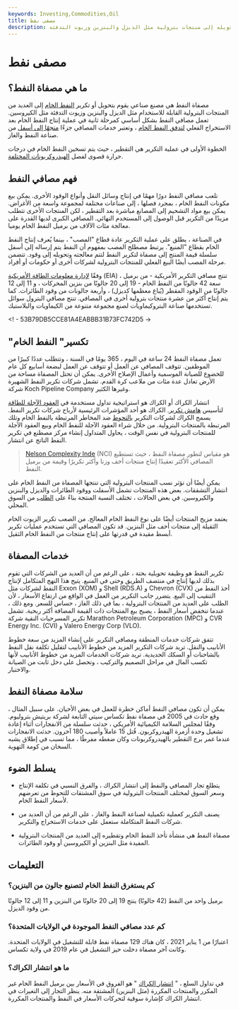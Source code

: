 ```yaml
---
keywords: Investing,Commodities,Oil
title: مصفى نفط
description: مصفاة النفط هي مصنع صناعي يقوم بتكرير النفط الخام وتحويله إلى منتجات بترولية مثل الديزل والبنزين وزيوت التدفئة.
---
```


# مصفى نفط
## ما هي مصفاة النفط؟

مصفاة النفط هي مصنع صناعي يقوم بتحويل أو تكرير [النفط الخام](/crude-oil) إلى العديد من المنتجات البترولية القابلة للاستخدام مثل الديزل والبنزين وزيوت التدفئة مثل الكيروسين. تعمل مصافي النفط بشكل أساسي كمرحلة ثانية في عملية إنتاج النفط الخام بعد الاستخراج الفعلي [لتدفق النفط الخام](/upstream) ، وتعتبر خدمات المصافي جزءًا [متجهًا إلى أسفل](/downstream) من صناعة النفط والغاز.

الخطوة الأولى في عملية التكرير هي التقطير ، حيث يتم تسخين النفط الخام في درجات حرارة قصوى لفصل [الهيدروكربونات المختلفة](/hydrocarbon).

## فهم مصافي النفط

تلعب مصافي النفط دورًا مهمًا في إنتاج وسائل النقل وأنواع الوقود الأخرى. يمكن بيع مكونات النفط الخام ، بمجرد فصلها ، إلى صناعات مختلفة لمجموعة واسعة من الأغراض. يمكن بيع مواد التشحيم إلى المصانع مباشرة بعد التقطير ، لكن المنتجات الأخرى تتطلب مزيدًا من التكرير قبل الوصول إلى المستخدم النهائي. المصافي الكبرى لديها القدرة على معالجة مئات الآلاف من برميل النفط الخام يوميا.

في الصناعة ، يطلق على عملية التكرير عادة قطاع "المصب" ، بينما يُعرف إنتاج النفط الخام بقطاع "المنبع". يرتبط مصطلح المصب بمفهوم أن النفط يتم إرساله إلى أسفل سلسلة قيمة المنتج إلى مصفاة لتكرير النفط لتتم معالجته وتحويله إلى وقود. تتضمن مرحلة المصب أيضًا البيع الفعلي للمنتجات البترولية لشركات أخرى أو حكومات أو أفراد.

وفقًا [لإدارة معلومات الطاقة الأمريكية](/energy-information-admin) (EIA) ، تنتج مصافي التكرير الأمريكية - من برميل سعة 42 جالونًا من النفط الخام - 19 إلى 20 جالونًا من بنزين المحركات ، و 11 إلى 12 جالونًا من الوقود المقطر (يُباع معظمها كديزل) ، وأربعة جالونات من وقود الطائرات. كما يتم إنتاج أكثر من عشرة منتجات بترولية أخرى في المصافي. تنتج مصافي البترول سوائل تستخدمها صناعة البتروكيماويات لصنع مجموعة متنوعة من الكيماويات والبلاستيك.

<! - 53B79DB5CCE81A4EABBB31B73FC742D5 ->

## "تكسير" النفط الخام

تعمل مصفاة النفط 24 ساعة في اليوم ، 365 يومًا في السنة ، وتتطلب عددًا كبيرًا من الموظفين. تتوقف المصافي عن العمل أو تتوقف عن العمل لبضعة أسابيع كل عام للخضوع للصيانة الموسمية وأعمال الإصلاح الأخرى. يمكن أن تحتل المصفاة مساحة من الأرض تعادل عدة مئات من ملاعب كرة القدم. تشمل شركات تكرير النفط الشهيرة شركة Koch Pipeline Company وغيرها الكثير.

انتشار الكراك أو الكراك هو استراتيجية تداول مستخدمة في [العقود الآجلة للطاقة](/energy-derivative) لتأسيس [هامش تكرير](/margin). الكراك هو أحد المؤشرات الرئيسية لأرباح شركات تكرير النفط. يسمح الكراك لشركات التكرير [بالتحوط](/hedge) ضد المخاطر المرتبطة بالنفط الخام وتلك المرتبطة بالمنتجات البترولية. من خلال شراء العقود الآجلة للنفط الخام وبيع العقود الآجلة للمنتجات البترولية في نفس الوقت ، يحاول المتداول إنشاء مركز مصطنع في تكرير النفط الناتج عن انتشار.

> [Nelson Complexity Inde](/nelson-index) (NCI) هو مقياس لتطور مصفاة النفط ، حيث تستطيع المصافي الأكثر تعقيدًا إنتاج منتجات أخف وزنا وأكثر تكريرًا وقيمة من برميل النفط.

>

يمكن أيضًا أن تؤثر نسب المنتجات البترولية التي تنتجها المصفاة من النفط الخام على انتشار التشققات. بعض هذه المنتجات تشمل الأسفلت ووقود الطائرات والديزل والبنزين والكيروسين. في بعض الحالات ، تختلف النسبة المنتجة بناءً على [الطلب](/demand) من السوق المحلي.

يعتمد مزيج المنتجات أيضًا على نوع النفط الخام المعالج. من الصعب تكرير الزيوت الخام الثقيلة إلى منتجات أخف مثل البنزين. قد تكون المصافي التي تستخدم عمليات تكرير أبسط مقيدة في قدرتها على إنتاج منتجات من النفط الخام الثقيل.

## خدمات المصفاة

تكرير النفط هو وظيفة تحويلية بحتة ، على الرغم من أن العديد من الشركات التي تقوم بذلك لديها إنتاج في منتصف الطريق وحتى في المنبع. يتيح هذا النهج المتكامل لإنتاج النفط لشركات مثل Exxon (XOM) و Shell (RDS.A) و Chevron (CVX) أخذ النفط من التنقيب إلى البيع. يتضرر جانب التكرير من العمل في الواقع من ارتفاع الأسعار ، لأن الطلب على العديد من المنتجات البترولية ، بما في ذلك الغاز ، حساس للسعر. ومع ذلك ، عندما تنخفض أسعار النفط ، يصبح بيع المنتجات ذات القيمة المضافة أكثر ربحية. تشمل تكرير المسرحيات النقية شركة Marathon Petroleum Corporation (MPC) و CVR Energy Inc. (CVI) و Valero Energy Corp (VLO).

تتفق شركات خدمات المنطقة ومصافي التكرير على إنشاء المزيد من سعة خطوط الأنابيب والنقل. تريد شركات التكرير المزيد من خطوط الأنابيب لتقليل تكلفة نقل النفط بالشاحنات أو السكك الحديدية. تريد شركات الخدمات المزيد من خطوط الأنابيب لأنها تكسب المال في مراحل التصميم والتركيب ، وتحصل على دخل ثابت من الصيانة والاختبار.

## سلامة مصفاة النفط

يمكن أن تكون مصافي النفط أماكن خطرة للعمل في بعض الأحيان. على سبيل المثال ، وقع حادث في 2005 في مصفاة نفط تكساس سيتي التابعة لشركة بريتيش بتروليوم. وفقًا لمجلس السلامة الكيميائية الأمريكي ، حدثت سلسلة من الانفجارات أثناء إعادة تشغيل وحدة أزمرة الهيدروكربون. قُتل 15 عاملاً وأصيب 180 آخرون. حدثت الانفجارات عندما غمر برج التقطير بالهيدروكربونات وكان ضغطه مفرطًا ، مما تسبب في إطلاق يشبه السخان من كومة التهوية.

## يسلط الضوء

- يتطلع تجار المصافي والنفط إلى انتشار الكراك ، والفرق النسبي في تكلفة الإنتاج وسعر السوق لمختلف المنتجات البترولية في سوق المشتقات للتحوط من تعرضهم لأسعار النفط الخام.

- يصنف التكرير كعملية تكميلية لصناعة النفط والغاز ، على الرغم من أن العديد من شركات النفط المتكاملة ستعمل على خدمات الاستخراج والتكرير.

- مصفاة النفط هي منشأة تأخذ النفط الخام وتقطيره إلى العديد من المنتجات البترولية المفيدة مثل البنزين أو الكيروسين أو وقود الطائرات.

## التعليمات

### كم يستغرق النفط الخام لتصنيع جالون من البنزين؟

برميل واحد من النفط (42 جالونًا) ينتج 19 إلى 20 جالونًا من البنزين و 11 إلى 12 جالونًا من وقود الديزل.

### كم عدد مصافي النفط الموجودة في الولايات المتحدة؟

اعتبارًا من 1 يناير 2021 ، كان هناك 129 مصفاة نفط قابلة للتشغيل في الولايات المتحدة. وكانت آخر مصفاة دخلت حيز التشغيل في عام 2019 في ولاية تكساس.

### ما هو انتشار الكراك؟

في تداول السلع ، " [انتشار الكراك](/crackspread) " هو الفروق في الأسعار بين برميل النفط الخام غير المكرر والمنتجات المكررة (مثل البنزين) المشتقة منه. ينظر التجار إلى التغيرات في انتشار الكراك كإشارة سوقية لتحركات الأسعار في النفط والمنتجات المكررة.

